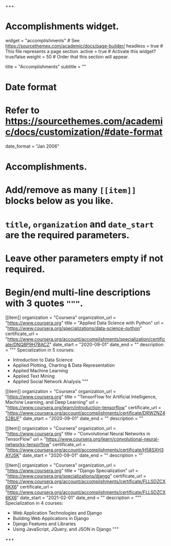 +++
# Accomplishments widget.
widget = "accomplishments"  # See https://sourcethemes.com/academic/docs/page-builder/
headless = true  # This file represents a page section.
active = true  # Activate this widget? true/false
weight = 50  # Order that this section will appear.

title = "Accomplish&shy;ments"
subtitle = ""

# Date format
#   Refer to https://sourcethemes.com/academic/docs/customization/#date-format
date_format = "Jan 2006"

# Accomplishments.
#   Add/remove as many `[[item]]` blocks below as you like.
#   `title`, `organization` and `date_start` are the required parameters.
#   Leave other parameters empty if not required.
#   Begin/end multi-line descriptions with 3 quotes `"""`.

[[item]]
  organization = "Coursera"
  organization_url = "https://www.coursera.org"
  title = "Applied Data Science with Python"
  url = "https://www.coursera.org/specializations/data-science-python"
  certificate_url = "https://www.coursera.org/account/accomplishments/specialization/certificate/DNQ8P9H7BACZ"
  date_start = "2020-09-01"
  date_end = ""
  description = """
  Specialization in 5 courses:
  
  - Introduction to Data Science
  - Applied Plotting, Charting & Data Representation
  - Applied Machine Learning
  - Applied Text Mining
  - Applied Social Network Analysis
  """

[[item]]
  organization = "Coursera"
  organization_url = "https://www.coursera.org"
  title = "TensorFlow for Artificial Intelligence, Machine Learning, and Deep Learning"
  url = "https://www.coursera.org/learn/introduction-tensorflow"
  certificate_url = "https://www.coursera.org/account/accomplishments/certificate/DRWZNZ452BUF"
  date_start = "2020-09-01"
  date_end = ""
  description = ""
  
[[item]]
  organization = "Coursera"
  organization_url = "https://www.coursera.org"
  title = "Convolutional Neural Networks in TensorFlow"
  url = "https://www.coursera.org/learn/convolutional-neural-networks-tensorflow"
  certificate_url = "https://www.coursera.org/account/accomplishments/certificate/H58SXH3AYJ5K"
  date_start = "2020-09-01"
  date_end = ""
  description = ""

[[item]]
  organization = "Coursera"
  organization_url = "https://www.coursera.org"
  title = "Django Specialization"
  url = "https://www.coursera.org/specializations/django"
  certificate_url = "https://www.coursera.org/account/accomplishments/certificate/FLLSDZCX6KX6"
  certificate_url = "https://www.coursera.org/account/accomplishments/certificate/FLLSDZCX6KX6"
  date_start = "2021-02-01"
  date_end = ""
  description = """
  Specialization in 4 courses:
  
  - Web Application Technologies and Django
  - Building Web Applications in Django
  - Django Features and Libraries
  - Using JavaScript, JQuery, and JSON in Django
  """

+++
